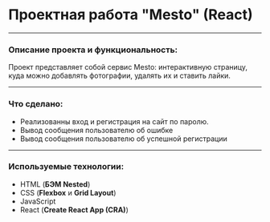 # Проектная работа  "Mesto" (React)
***
### Описание проекта и функциональность:
Проект представляет собой сервис Mesto: интерактивную страницу, куда можно добавлять фотографии, удалять их и ставить лайки.
***
### Что сделано:  
* Реализованны вход и регистрация на сайт по паролю.  
* Вывод сообщения пользователю об ошибке  
* Вывод сообщения пользователю об успешной регистрации  
***
### Используемые технологии:
* HTML (**БЭМ Nested**)
* CSS (**Flexbox** и **Grid Layout**)  
* JavaScript
* React (**Create React App (CRA)**)